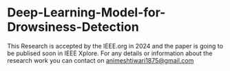 # Deep-Learning-Model-for-Drowsiness-Detection 
This Research is accepted by the IEEE.org in 2024 and the paper is going to be publised soon in IEEE Xplore. 
For any details or information about the research work you can contact on animeshtiwari1875@gmail.com
